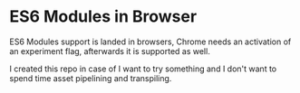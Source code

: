 # ES6 Modules in Browser

ES6 Modules support is landed in browsers,
Chrome needs an activation of an experiment flag, afterwards it is supported as well.

I created this repo in case of I want to try something and I don't want to spend time 
asset pipelining and transpiling.
